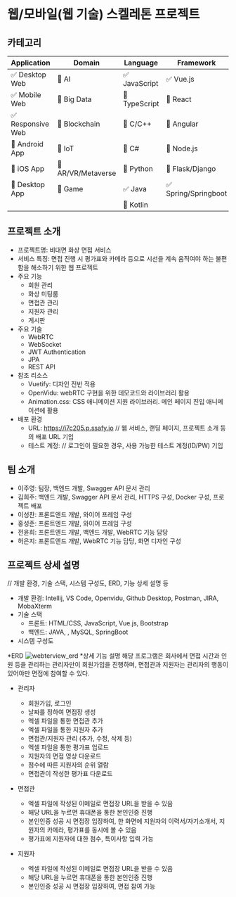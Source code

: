 # 웹/모바일(웹 기술) 스켈레톤 프로젝트
 
<!-- 필수 항목 -->

## 카테고리

| Application | Domain | Language | Framework |
| ---- | ---- | ---- | ---- |
| :white_check_mark: Desktop Web | :black_square_button: AI | :white_check_mark: JavaScript | :white_check_mark: Vue.js |
| :white_check_mark: Mobile Web | :black_square_button: Big Data | :black_square_button: TypeScript | :black_square_button: React |
| :white_check_mark: Responsive Web | :black_square_button: Blockchain | :black_square_button: C/C++ | :black_square_button: Angular |
| :black_square_button: Android App | :black_square_button: IoT | :black_square_button: C# | :black_square_button: Node.js |
| :black_square_button: iOS App | :black_square_button: AR/VR/Metaverse | :black_square_button: Python | :black_square_button: Flask/Django |
| :black_square_button: Desktop App | :black_square_button: Game | :white_check_mark: Java | :white_check_mark: Spring/Springboot |
| | | :black_square_button: Kotlin | |

<!-- 필수 항목 -->

## 프로젝트 소개

* 프로젝트명: 비대면 화상 면접 서비스
* 서비스 특징: 면접 진행 시 평가표와 카메라 등으로 시선을 계속 움직여야 하는 불편함을 해소하기 위한 웹 프로젝트
* 주요 기능
  - 회원 관리
  - 화상 미팅룸
  - 면접관 관리
  - 지원자 관리
  - 게시판
* 주요 기술
  - WebRTC
  - WebSocket
  - JWT Authentication
  - JPA
  - REST API
* 참조 리소스
  * Vuetify: 디자인 전반 적용
  * OpenVidu: webRTC 구현을 위한 데모코드와 라이브러리 활용
  * Animation.css: CSS 애니메이션 지원 라이브러리. 메인 페이지 진입 애니메이션에 활용
* 배포 환경
  - URL: https://i7c205.p.ssafy.io // 웹 서비스, 랜딩 페이지, 프로젝트 소개 등의 배포 URL 기입
  - 테스트 계정: // 로그인이 필요한 경우, 사용 가능한 테스트 계정(ID/PW) 기입

<!-- 자유 양식 -->

## 팀 소개
* 이주영: 팀장, 백엔드 개발, Swagger API 문서 관리
* 김희주: 백엔드 개발, Swagger API 문서 관리, HTTPS 구성, Docker 구성, 프로젝트 배포
* 이성찬: 프론트엔드 개발, 와이어 프레임 구성
* 홍성준: 프론트엔드 개발, 와이어 프레임 구성
* 전윤희: 프론트엔드 개발, 백엔드 개발, WebRTC 기능 담당
* 허은지: 프론트엔드 개발, WebRTC 기능 담당, 화면 디자인 구성

<!-- 자유 양식 -->

## 프로젝트 상세 설명

// 개발 환경, 기술 스택, 시스템 구성도, ERD, 기능 상세 설명 등
* 개발 환경: Intellij, VS Code, Openvidu, Github Desktop, Postman, JIRA, MobaXterm
* 기술 스택 
  - 프론트: HTML/CSS, JavaScript, Vue.js, Bootstrap
  - 백엔드: JAVA, , MySQL, SpringBoot
* 시스템 구성도

*ERD
![webterview_erd](/uploads/4ae73f39a0a00eddce5e1c1afc097e0d/webterview_erd.png)
*상세 기능 설명
해당 프로그램은 회사에서 면접 시간과 인원 등을 관리하는 관리자만이 회원가입을 진행하며, 면접관과 지원자는 관리자의 행동이 있어야만 면접에 참여할 수 있다.

- 관리자
  - 회원가입, 로그인
  - 날짜를 정하여 면접장 생성
  - 엑셀 파일을 통한 면접관 추가
  - 엑셀 파일을 통한 지원자 추가
  - 면접관/지원자 관리 (추가, 수정, 삭제 등)
  - 엑셀 파일을 통한 평가표 업로드
  - 지원자의 면접 영상 다운로드
  - 점수에 따른 지원자의 순위 열람
  - 면접관이 작성한 평가표 다운로드

- 면접관
  - 엑셀 파일에 작성된 이메일로 면접장 URL을 받을 수 있음
  - 해당 URL을 누르면 휴대폰을 통한 본인인증 진행
  - 본인인증 성공 시 면접장 입장하여, 한 화면에 지원자의 이력서/자기소개서, 지원자의 카메라, 평가표를 동시에 볼 수 있음
  - 평가표에 지원자에 대한 점수, 특이사항 입력 가능

- 지원자
  - 엑셀 파일에 작성된 이메일로 면접장 URL을 받을 수 있음
  - 해당 URL을 누르면 휴대폰을 통한 본인인증 진행
  - 본인인증 성공 시 면접장 입장하여, 면접 참여 가능
